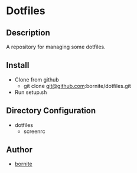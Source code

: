 Dotfiles
====

## Description
A repository for managing some dotfiles.

## Install
  - Clone from github
    - git clone git@github.com:bornite/dotfiles.git
  - Run setup.sh

## Directory Configuration
  - dotfiles
    - screenrc

## Author

  - [bornite](https://github.com/bornite)
